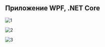 



   ## Приложение WPF, .NET Core     
    
![1](https://user-images.githubusercontent.com/77540319/145077263-46345477-48c4-4768-b7d7-bea1da1761b3.png)

![2](https://user-images.githubusercontent.com/77540319/145077306-16da52ba-a590-4198-ad31-00ef35079849.png)

![3](https://user-images.githubusercontent.com/77540319/145077325-cf869448-39cd-432e-afa4-f47bf00db0a5.png)
